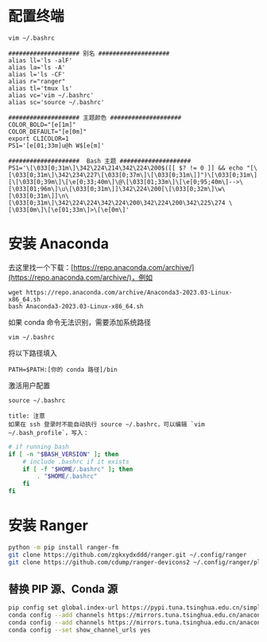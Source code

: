 # 配置终端

`vim ~/.bashrc`

```
#################### 别名 ####################
alias ll='ls -alF'
alias la='ls -A'
alias l='ls -CF'
alias r="ranger"
alias tl='tmux ls'
alias vc='vim ~/.bashrc'
alias sc='source ~/.bashrc'

#################### 主题颜色 ####################
COLOR_BOLD="[e[1m]"
COLOR_DEFAULT="[e[0m]"
export CLICOLOR=1
PS1='[e[01;33m]u@h W$[e[m]'

####################  Bash 主题 #################### 
PS1='\[\033[0;31m\]\342\224\214\342\224\200$([[ $? != 0 ]] && echo "[\[\033[0;31m\]\342\234\227\[\033[0;37m\]\[\033[0;31m\]]")\[\033[0;31m\][\[\033[0;39m\]\[\e[0;33;40m\]\@\[\033[01;33m\]\[\e[0;95;40m\]-->\[\033[01;96m\]\u\[\033[0;31m\]]\342\224\200[\[\033[0;32m\]\w\[\033[0;31m\]]\n\[\033[0;31m\]\342\224\224\342\224\200\342\224\200\342\225\274 \[\033[0m\]\[\e[01;33m\]>\[\e[0m\]'
```


# 安装 Anaconda

去这里找一个下载：[https://repo.anaconda.com/archive/](https://repo.anaconda.com/archive/)，例如

```
wget https://repo.anaconda.com/archive/Anaconda3-2023.03-Linux-x86_64.sh
bash Anaconda3-2023.03-Linux-x86_64.sh
```

如果 conda 命令无法识别，需要添加系统路径

`vim ~/.bashrc`

将以下路径填入

`PATH=$PATH:[你的 conda 路径]/bin`

激活用户配置

`source ~/.bashrc`

```ad-caution
title: 注意
如果在 ssh 登录时不能自动执行 source ~/.bashrc，可以编辑 `vim ~/.bash_profile`，写入：
```
``` bash
# if running bash  
if [ -n "$BASH_VERSION" ]; then  
    # include .bashrc if it exists  
    if [ -f "$HOME/.bashrc" ]; then  
        . "$HOME/.bashrc"  
    fi  
fi  
```

  
# 安装 Ranger

``` bash
python -m pip install ranger-fm
git clone https://github.com/zgkxydxddd/ranger.git ~/.config/ranger
git clone https://github.com/cdump/ranger-devicons2 ~/.config/ranger/plugins/devicons2
```

## 替换 PIP 源、Conda 源
``` bash
pip config set global.index-url https://pypi.tuna.tsinghua.edu.cn/simple
conda config --add channels https://mirrors.tuna.tsinghua.edu.cn/anaconda/pkgs/free/
conda config --add channels https://mirrors.tuna.tsinghua.edu.cn/anaconda/pkgs/main/
conda config --set show_channel_urls yes
```




